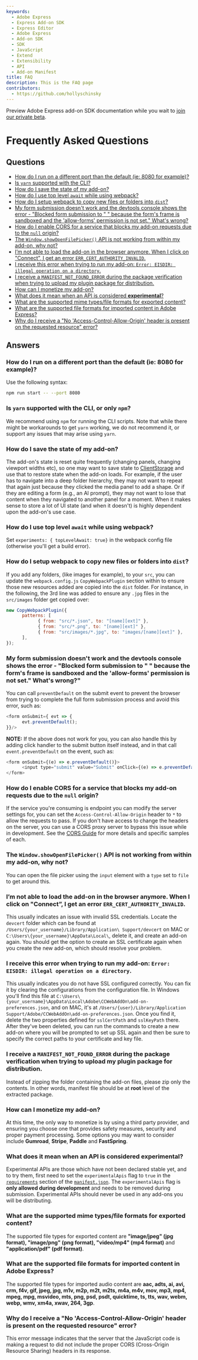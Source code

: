 ```yaml
---
keywords:
  - Adobe Express
  - Express Add-on SDK
  - Express Editor
  - Adobe Express
  - Add-on SDK
  - SDK
  - JavaScript
  - Extend
  - Extensibility
  - API
  - Add-on Manifest
title: FAQ
description: This is the FAQ page
contributors:
  - https://github.com/hollyschinsky
---
```

<InlineAlert slots="text" variant="info"/>

Preview Adobe Express add-on SDK documentation while you wait to [join our private beta](https://adobe.com/go/express-developer).


# Frequently Asked Questions

## Questions

- [How do I run on a different port than the default (ie: 8080 for example)?](#how-do-i-run-on-a-different-port-than-the-default-ie-8080-for-example)
- [Is `yarn` supported with the CLI?](#is-yarn-supported-with-the-cli-or-only-npm)
- [How do I save the state of my add-on?](#how-do-i-save-the-state-of-my-add-on)
- [How do I use top level `await` while using webpack?](#how-do-i-use-top-level-await-while-using-webpack)
- [How do I setup webpack to copy new files or folders into `dist`?](#how-do-i-setup-webpack-to-copy-new-files-or-folders-into-dist)
- [My form submission doesn't work and the devtools console shows the error - "Blocked form submission to " " because the form's frame is sandboxed and the 'allow-forms' permission is not set." What's wrong?](#my-form-submission-doesnt-work-and-the-devtools-console-shows-the-error---blocked-form-submission-to---because-the-forms-frame-is-sandboxed-and-the-allow-forms-permission-is-not-set-whats-wrong)
- [How do I enable CORS for a service that blocks my add-on requests due to the `null` origin?](#how-do-i-enable-cors-for-a-service-that-blocks-my-add-on-requests-due-to-the-null-origin)
- [The `Window.showOpenFilePicker()` API is not working from within my add-on, why not?](#the-windowshowopenfilepicker-api-is-not-working-from-within-my-add-on-why-not)
- [I’m not able to load the add-on in the browser anymore. When I click on "Connect”, I get an error `ERR_CERT_AUTHORITY_INVALID`.](#im-not-able-to-load-the-add-on-in-the-browser-anymore-when-i-click-on-connect-i-get-an-error-err_cert_authority_invalid)
- [I receive this error when trying to run my add-on: `Error: EISDIR: illegal operation on a directory`.](#i-receive-this-error-when-trying-to-run-my-add-on-error-eisdir-illegal-operation-on-a-directory)
- [I receive a `MANIFEST_NOT_FOUND_ERROR` during the package verification when trying to upload my plugin package for distribution.](#i-receive-this-error-when-trying-to-run-my-add-on-error-eisdir-illegal-operation-on-a-directory)
- [How can I monetize my add-on?](#how-can-i-monetize-my-add-on)
- [What does it mean when an API is considered **experimental**?](#what-does-it-mean-when-an-api-is-considered-experimental)
- [What are the supported mime types/file formats for exported content?](#what-are-the-supported-mime-typesfile-formats-for-exported-content)
- [What are the supported file formats for imported content in Adobe Express?](#what-are-the-supported-file-formats-for-imported-content-in-adobe-express)
- [Why do I receive a "No 'Access-Control-Allow-Origin' header is present on the requested resource" error?](#why-do-i-receive-a-no-access-control-allow-origin-header-is-present-on-the-requested-resource-error)

## Answers

### How do I run on a different port than the default (ie: 8080 for example)?

  Use the following syntax:

  ```bash
  npm run start -- --port 8080
  ```

### Is `yarn` supported with the CLI, or only `npm`?
We recommend using `npm` for running the CLI scripts. Note that while there might be workarounds to get `yarn` working, we do not recommend it, or support any issues that may arise using `yarn`.

### How do I save the state of my add-on?
  The add-on's state is reset quite frequently (changing panels, changing viewport widths etc), so one may want to save state to [ClientStorage](.) and use that to restore state when the add-on loads. For example, if the user has to navigate into a deep folder hierarchy, they may not want to repeat that again just because they clicked the media panel to add a shape. Or if they are editing a form (e.g., an AI prompt), they may not want to lose that content when they navigated to another panel for a moment. When it makes sense to store a lot of UI state (and when it doesn't) is highly dependent upon the add-on's use case.

### How do I use top level `await` while using webpack?
  Set `experiments: { topLevelAwait: true}` in the webpack config file (otherwise you'll get a build error).

### How do I setup webpack to copy new files or folders into `dist`?
  If you add any folders, (like images for example), to your `src`, you can update the `webpack.config.js` `CopyWebpackPlugin` section within to ensure those new resources added are copied into the `dist` folder. For instance, in the following, the 3rd line was added to ensure any `.jpg` files in the `src/images` folder get copied over:
         
  ```js
  new CopyWebpackPlugin({
        patterns: [
              { from: "src/*.json", to: "[name][ext]" },
              { from: "src/*.png", to: "[name][ext]" },
              { from: "src/images/*.jpg", to: "images/[name][ext]" },
        ],
  });
  ```
### My form submission doesn't work and the devtools console shows the error - "Blocked form submission to " " because the form's frame is sandboxed and the 'allow-forms' permission is not set." What's wrong?"
  You can call `preventDefault` on the submit event to prevent the browser from trying to complete the full form submission process and avoid this error, such as:

  ```js
  <form onSubmit={ evt => {                  
        evt.preventDefault();
  }}/>
  ```

   **NOTE:** If the above does not work for you, you can also handle this by adding click handler to the submit button itself instead, and in that call `event.preventDefault` on the event, such as:

  ```javascript
  <form onSubmit={(e) => e.preventDefault()}>
        <input type="submit" value="Submit" onClick={(e) => e.preventDefault()}/>
  </form>
  ```

### How do I enable CORS for a service that blocks my add-on requests due to the `null` origin?
  If the service you're consuming is endpoint you can modify the server settings for, you can set the `Access-Control-Allow-Origin` header to `*` to allow the requests to pass. If you don't have access to change the headers on the server, you can use a CORS proxy server to bypass this issue while in development. See the [CORS Guide](../guides/develop/cors.md) for more details and specific samples of each.

### The `Window.showOpenFilePicker()` API is not working from within my add-on, why not?
  You can open the file picker using the `input` element with a `type` set to `file` to get around this.

### I’m not able to load the add-on in the browser anymore. When I click on "Connect”, I get an error `ERR_CERT_AUTHORITY_INVALID`.
  This usually indicates an issue with invalid SSL credentials. Locate the `devcert` folder which can be found at `/Users/{your_username}/Library/Application\ Support/devcert` on MAC or `C:\Users\{your_username}\AppData\Local\`, delete it, and create an add-on again. You should get the option to create an SSL certificate again when you create the new add-on, which should resolve your problem.

### I receive this error when trying to run my add-on: `Error: EISDIR: illegal operation on a directory`.
  This usually indicates you do not have SSL configured correctly. You can fix it by clearing the configurations from the configuration file. In Windows you'll find this file at `C:\Users\{your_username}\AppData\Local\Adobe\CCWebAddOn\add-on-preferences.json`, and on MAC, it's at `/Users/{user}/Library/Application Support/Adobe/CCWebAddOn\add-on-preferences.json`. Once you find it, delete the two properties defined for `sslCertPath` and `sslKeyPath` there. After they've been deleted, you can run the commands to create a new add-on where you will be prompted to set up SSL again and then be sure to specify the correct paths to your certificate and key file. 

### I receive a `MANIFEST_NOT_FOUND_ERROR` during the package verification when trying to upload my plugin package for distribution.
  Instead of zipping the folder containing the add-on files, please zip only the contents. In other words, manifest file should be at **root** level of the extracted package.

### How can I monetize my add-on?
  At this time, the only way to monetize is by using a third party provider, and ensuring you choose one that provides safety measures, security and proper payment processing. Some options you may want to consider include **Gumroad**, **Stripe**, **Paddle** and **FastSpring**.

### What does it mean when an API is considered **experimental**?
  Experimental APIs are those which have not been declared stable yet, and to try them, first need to set the `experimentalApis` flag to `true` in the [`requirements`](../references/manifest/index.md#requirements) section of the [`manifest.json`](../references/manifest/index.md). The `experimentalApis` flag is **only allowed during development** and needs to be removed during submission. Experimental APIs should never be used in any add-ons you will be distributing. 

### What are the supported mime types/file formats for exported content?
  The supported file types for exported content are **"image/jpeg" (jpg format), "image/png" (png format), "video/mp4" (mp4 format)** and **"application/pdf" (pdf format)**.

### What are the supported file formats for imported content in Adobe Express?
  The supported file types for imported audio content are **aac, adts, ai, avi, crm, f4v, gif, jpeg, jpg, m1v, m2p, m2t, m2ts, m4a, m4v, mov, mp3, mp4, mpeg, mpg, msvideo, mts, png, psd, psdt, quicktime, ts, tts, wav, webm, webp, wmv, xm4a, xwav, 264, 3gp**.

### Why do I receive a "No 'Access-Control-Allow-Origin' header is present on the requested resource" error?
  This error message indicates that the server that the JavaScript code is making a request to did not include the proper CORS (Cross-Origin Resource Sharing) headers in its response.